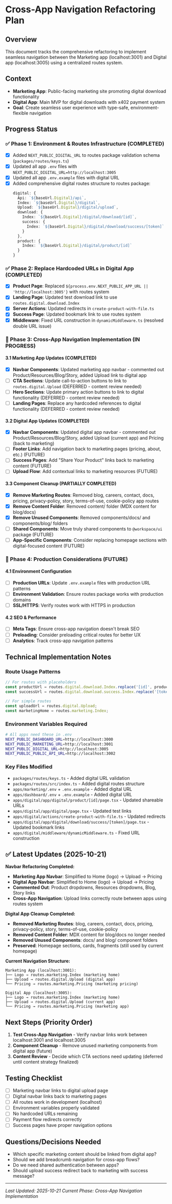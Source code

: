 # Cross-App Navigation Refactoring Plan

## Overview
This document tracks the comprehensive refactoring to implement seamless navigation between the Marketing app (localhost:3001) and Digital app (localhost:3005) using a centralized routes system.

## Context
- **Marketing App**: Public-facing marketing site promoting digital download functionality
- **Digital App**: Main MVP for digital downloads with x402 payment system
- **Goal**: Create seamless user experience with type-safe, environment-flexible navigation

## Progress Status

### ✅ Phase 1: Environment & Routes Infrastructure (COMPLETED)
- [x] Added `NEXT_PUBLIC_DIGITAL_URL` to routes package validation schema (`packages/routes/keys.ts`)
- [x] Updated all app `.env` files with `NEXT_PUBLIC_DIGITAL_URL=http://localhost:3005`
- [x] Updated all app `.env.example` files with digital URL
- [x] Added comprehensive digital routes structure to routes package:
  ```typescript
  digital: {
    Api: `${baseUrl.Digital}/api`,
    Index: `${baseUrl.Digital}/digital`,
    Upload: `${baseUrl.Digital}/digital/upload`,
    download: {
      Index: `${baseUrl.Digital}/digital/download/[id]`,
      success: {
        Index: `${baseUrl.Digital}/digital/download/success/[token]`
      }
    },
    product: {
      Index: `${baseUrl.Digital}/digital/product/[id]`
    }
  }
  ```

### ✅ Phase 2: Replace Hardcoded URLs in Digital App (COMPLETED)
- [x] **Product Page**: Replaced `${process.env.NEXT_PUBLIC_APP_URL || 'http://localhost:3005'}` with routes system
- [x] **Landing Page**: Updated test download link to use `routes.digital.download.Index`
- [x] **Server Actions**: Updated redirects in `create-product-with-file.ts`
- [x] **Success Page**: Updated bookmark link to use routes system
- [x] **Middleware**: Fixed URL construction in `dynamicMiddleware.ts` (resolved double URL issue)

### 🔄 Phase 3: Cross-App Navigation Implementation (IN PROGRESS)

#### 3.1 Marketing App Updates (COMPLETED)
- [x] **Navbar Components**: Updated marketing app navbar - commented out Product/Resources/Blog/Story, added Upload link to digital app
- [ ] **CTA Sections**: Update call-to-action buttons to link to `routes.digital.Upload` (DEFERRED - content review needed)
- [ ] **Hero Sections**: Update primary action buttons to link to digital functionality (DEFERRED - content review needed)
- [ ] **Landing Pages**: Replace any hardcoded references to digital functionality (DEFERRED - content review needed)

#### 3.2 Digital App Updates (COMPLETED)
- [x] **Navbar Components**: Updated digital app navbar - commented out Product/Resources/Blog/Story, added Upload (current app) and Pricing (back to marketing)
- [ ] **Footer Links**: Add navigation back to marketing pages (pricing, about, etc.) (FUTURE)
- [ ] **Success Pages**: Add "Share Your Product" links back to marketing content (FUTURE)
- [ ] **Upload Flow**: Add contextual links to marketing resources (FUTURE)

#### 3.3 Component Cleanup (PARTIALLY COMPLETED)
- [x] **Remove Marketing Routes**: Removed blog, careers, contact, docs, pricing, privacy-policy, story, terms-of-use, cookie-policy app routes
- [x] **Remove Content Folder**: Removed content/ folder (MDX content for blog/docs)
- [x] **Remove Unused Components**: Removed components/docs/ and components/blog/ folders
- [ ] **Shared Components**: Move truly shared components to `@workspace/ui` package (FUTURE)
- [ ] **App-Specific Components**: Consider replacing homepage sections with digital-focused content (FUTURE)

### 🚀 Phase 4: Production Considerations (FUTURE)

#### 4.1 Environment Configuration
- [ ] **Production URLs**: Update `.env.example` files with production URL patterns
- [ ] **Environment Validation**: Ensure routes package works with production domains
- [ ] **SSL/HTTPS**: Verify routes work with HTTPS in production

#### 4.2 SEO & Performance
- [ ] **Meta Tags**: Ensure cross-app navigation doesn't break SEO
- [ ] **Preloading**: Consider preloading critical routes for better UX
- [ ] **Analytics**: Track cross-app navigation patterns

## Technical Implementation Notes

### Route Usage Patterns
```typescript
// For routes with placeholders
const productUrl = routes.digital.download.Index.replace('[id]', productId);
const successUrl = routes.digital.download.success.Index.replace('[token]', token);

// For simple routes
const uploadUrl = routes.digital.Upload;
const marketingHome = routes.marketing.Index;
```

### Environment Variables Required
```bash
# All apps need these in .env
NEXT_PUBLIC_DASHBOARD_URL=http://localhost:3000
NEXT_PUBLIC_MARKETING_URL=http://localhost:3001
NEXT_PUBLIC_DIGITAL_URL=http://localhost:3005
NEXT_PUBLIC_PUBLIC_API_URL=http://localhost:3002
```

### Key Files Modified
- `packages/routes/keys.ts` - Added digital URL validation
- `packages/routes/src/index.ts` - Added digital routes structure
- `apps/marketing/.env` + `.env.example` - Added digital URL
- `apps/dashboard/.env` + `.env.example` - Added digital URL
- `apps/digital/app/digital/product/[id]/page.tsx` - Updated shareable URLs
- `apps/digital/app/digital/page.tsx` - Updated test links
- `apps/digital/actions/create-product-with-file.ts` - Updated redirects
- `apps/digital/app/digital/download/success/[token]/page.tsx` - Updated bookmark links
- `apps/digital/middleware/dynamicMiddleware.ts` - Fixed URL construction

## ✅ Latest Updates (2025-10-21)

**Navbar Refactoring Completed:**
- **Marketing App Navbar**: Simplified to Home (logo) → Upload → Pricing
- **Digital App Navbar**: Simplified to Home (logo) → Upload → Pricing  
- **Commented Out**: Product dropdowns, Resources dropdowns, Blog, Story links
- **Cross-App Navigation**: Upload links correctly route between apps using routes system

**Digital App Cleanup Completed:**
- **Removed Marketing Routes**: blog, careers, contact, docs, pricing, privacy-policy, story, terms-of-use, cookie-policy
- **Removed Content Folder**: MDX content for blog/docs no longer needed
- **Removed Unused Components**: docs/ and blog/ component folders
- **Preserved**: Homepage sections, cards, fragments (still used by current homepage)

**Current Navigation Structure:**
```
Marketing App (localhost:3001):
├── Logo → routes.marketing.Index (marketing home)
├── Upload → routes.digital.Upload (digital app)
└── Pricing → routes.marketing.Pricing (marketing pricing)

Digital App (localhost:3005):
├── Logo → routes.marketing.Index (marketing home) 
├── Upload → routes.digital.Upload (current app)
└── Pricing → routes.marketing.Pricing (marketing app)
```

## Next Steps (Priority Order)

1. **Test Cross-App Navigation** - Verify navbar links work between localhost:3001 and localhost:3005
2. **Component Cleanup** - Remove unused marketing components from digital app (future)
3. **Content Review** - Decide which CTA sections need updating (deferred until content strategy finalized)

## Testing Checklist
- [ ] Marketing navbar links to digital upload page
- [ ] Digital navbar links back to marketing pages
- [ ] All routes work in development (localhost)
- [ ] Environment variables properly validated
- [ ] No hardcoded URLs remaining
- [ ] Payment flow redirects correctly
- [ ] Success pages have proper navigation options

## Questions/Decisions Needed
- Which specific marketing content should be linked from digital app?
- Should we add breadcrumb navigation for cross-app flows?
- Do we need shared authentication between apps?
- Should upload success redirect back to marketing with success message?

---

*Last Updated: 2025-10-21*
*Current Phase: Cross-App Navigation Implementation*

